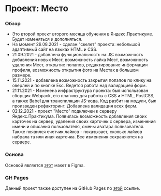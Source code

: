 # Проект: Место

### Обзор

* Это второй проект второго месяца обучения в Яндекс.Практикуме. Будет изменяться и дополняться. 
* На момент 29.08.2021 - сделан "скелет" проекта: небольшой адаптивный сайт на языках HTML и CSS. 
* 21.09.2021 - добавлена функциональность на JS: возможность добавления новых Мест, возможность лайка Мест, возможность удаления Мест, открытие попапов, редактирование информации профиля, возможность открытия фото на Местах в большом размере.
* 15.11.2021 - добавлена возможность закрытия попапов по клику на оверлей и по кнопке Esc. Ведется работа над валидацией форм.
* 21.11.2021 - Изменена инфраструктура проекта: был использован сборщик Webpack, его плагины для работы с CSS и HTML, PostCSS, а также Babel для транспиляции JS-кода. Код разбит на модули, был произведен рефакторинг. Добавлена валидация всех форм.
* 02.12.2021 - проект "Место" подключен к серверу Яндекс.Практикума. Появилась возможность добавления своих карточек на сервер, удаления своих карточек с сервера, изменения имени и описания пользователя, смены аватара пользователя. Также появился счетчик лайков - показывает, сколько лайков набрала та или иная карточка. Все изменения сохраняются на сервере.

### Основа
Основой является [этот](https://www.figma.com/file/2cn9N9jSkmxD84oJik7xL7/JavaScript.-Sprint-4?node-id=0%3A1) макет в Figma.

### GH Pages
Данный проект также доступен на GitHub Pages по [этой](https://sergeikachenia.github.io/mesto-project/) ссылке.

